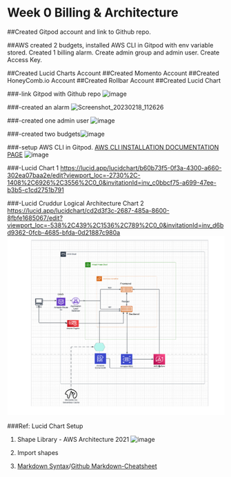 # Week 0 Billing & Architecture

##Created Gitpod account and link to Github repo. 

##AWS created 2 budgets, installed AWS CLI in Gitpod with env variable stored. Created 1 billing alarm. Create admin group and admin user. Create Access Key. 

##Created Lucid Charts Account
##Created Momento Account
##Created HoneyComb.io Account
##Created Rollbar Account
##Created Lucid Chart

###-link Gitpod with Github repo ![image](https://user-images.githubusercontent.com/116926319/219903874-322af5c5-1132-4f6e-9c8c-e56a7c9f3576.png)

###-created an alarm ![Screenshot_20230218_112626](https://user-images.githubusercontent.com/116926319/219865841-3e22da6b-4c2f-4cce-a692-eaf5d7121e9c.png)

###-created one admin user ![image](https://user-images.githubusercontent.com/116926319/219865993-5b9d763f-781d-4b0b-b403-7243ace6da63.png)

###-created two budgets![image](https://user-images.githubusercontent.com/116926319/219866137-1256f35d-8139-4be2-b51a-cbf4b6946942.png)

###-setup AWS CLI in Gitpod. 
[AWS CLI INSTALLATION DOCUMENTATION PAGE](https://docs.aws.amazon.com/cli/latest/userguide/getting-started-install.html)
![image](https://user-images.githubusercontent.com/116926319/219940437-88004733-35d1-4358-abbe-68d7934a030f.png)

###-Lucid Chart 1 
https://lucid.app/lucidchart/b60b73f5-0f3a-4300-a660-302ea07baa2e/edit?viewport_loc=-2730%2C-1408%2C6926%2C3556%2C0_0&invitationId=inv_c0bbcf75-a699-47ee-b3b5-c1cd2751b791

###-Lucid Cruddur Logical Architecture Chart 2
https://lucid.app/lucidchart/cd2d3f3c-2687-485a-8600-8fbfe1685067/edit?viewport_loc=-538%2C439%2C1536%2C789%2C0_0&invitationId=inv_d6bd9362-0fcb-4685-bfda-0d21887c980a
![Cruddur Logical Diagram](assets/Cruddur%20logical%20diagram.png)

###Ref: Lucid Chart Setup
1. Shape Library - AWS Architecture 2021
![image](https://user-images.githubusercontent.com/116926319/219905030-3f0edc20-d231-42b8-96ac-ad61feae7d66.png)

2. Import shapes
3. [Markdown Syntax](https://www.markdownguide.org/basic-syntax/)/[Github Markdown-Cheatsheet](https://github.com/adam-p/markdown-here/wiki/Markdown-Cheatsheet)
